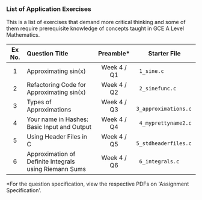 ### List of Application Exercises
This is a list of exercises that demand more critical thinking and some of them require prerequisite knowledge of concepts taught in GCE A Level Mathematics.

|Ex No.| Question Title | Preamble* | Starter File |
| :---:| :--- | :---: | ----- |
|1| Approximating sin(x) | Week 4 / Q1 | <code> 1_sine.c </code>|
|2| Refactoring Code for Approximating sin(x) | Week 4 / Q2 | <code> 2_sinefunc.c </code>|
|3| Types of Approximations | Week 4 / Q3 | <code> 3_approximations.c </code>|
|4| Your name in Hashes: Basic Input and Output | Week 4 / Q4 | <code> 4_myprettyname2.c </code>|
|5| Using Header Files in C | Week 4 / Q5 | <code> 5_stdheaderfiles.c</code>|
|6| Approximation of Definite Integrals using Riemann Sums | Week 4 / Q6 | <code> 6_integrals.c</code>|

*For the question specification, view the respective PDFs on 'Assignment Specification'.
